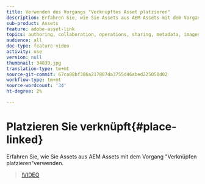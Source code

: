 ```yaml
---
title: Verwenden des Vorgangs "Verknüpftes Asset platzieren"
description: Erfahren Sie, wie Sie Assets aus AEM Assets mit dem Vorgang "Verknüpfen platzieren"verwenden.
sub-product: Assets
feature: adobe-asset-link
topics: authoring, collaboration, operations, sharing, metadata, images, operations
audience: all
doc-type: feature video
activity: use
version: null
thumbnail: 34839.jpg
translation-type: tm+mt
source-git-commit: 67ca08bf386a217807da3755d46abed225050d02
workflow-type: tm+mt
source-wordcount: '34'
ht-degree: 2%

---
```



# Platzieren Sie verknüpft{#place-linked}

Erfahren Sie, wie Sie Assets aus AEM Assets mit dem Vorgang &quot;Verknüpfen platzieren&quot;verwenden.

>[!VIDEO](https://video.tv.adobe.com/v/34839/?quality=12)
